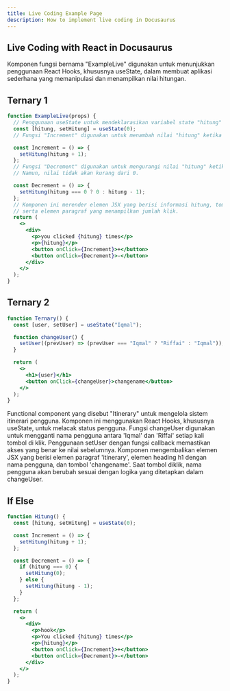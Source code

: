 ```yaml
---
title: Live Coding Example Page
description: How to implement live coding in Docusaurus
---
```


## Live Coding with React in Docusaurus

Komponen fungsi bernama "ExampleLive" digunakan untuk menunjukkan penggunaan React Hooks, khususnya useState, dalam membuat aplikasi sederhana yang memanipulasi dan menampilkan nilai hitungan.

## Ternary 1

```jsx live
function ExampleLive(props) {
  // Penggunaan useState untuk mendeklarasikan variabel state "hitung" dengan nilai awal 0.
  const [hitung, setHitung] = useState(0);
  // Fungsi "Increment" digunakan untuk menambah nilai "hitung" ketika tombol "+" diklik.

  const Increment = () => {
    setHitung(hitung + 1);
  };
  // Fungsi "Decrement" digunakan untuk mengurangi nilai "hitung" ketika tombol "-" diklik.
  // Namun, nilai tidak akan kurang dari 0.

  const Decrement = () => {
    setHitung(hitung === 0 ? 0 : hitung - 1);
  };
  // Komponen ini merender elemen JSX yang berisi informasi hitung, tombol untuk menambah dan mengurangi nilai,
  // serta elemen paragraf yang menampilkan jumlah klik.
  return (
    <>
      <div>
        <p>you clicked {hitung} times</p>
        <p>{hitung}</p>
        <button onClick={Increment}>+</button>
        <button onClick={Decrement}>-</button>
      </div>
    </>
  );
}
```

## Ternary 2

```jsx live
function Ternary() {
  const [user, setUser] = useState("Iqmal");

  function changeUser() {
    setUser((prevUser) => (prevUser === "Iqmal" ? "Riffai" : "Iqmal"));
  }

  return (
    <>
      <h1>{user}</h1>
      <button onClick={changeUser}>changename</button>
    </>
  );
}
```

Functional component yang disebut "Itinerary" untuk mengelola sistem itinerari pengguna.
Komponen ini menggunakan React Hooks, khususnya useState, untuk melacak status pengguna.
Fungsi changeUser digunakan untuk mengganti nama pengguna antara 'Iqmal' dan 'Riffai' setiap kali tombol di klik.
Penggunaan setUser dengan fungsi callback memastikan akses yang benar ke nilai sebelumnya.
Komponen mengembalikan elemen JSX yang berisi elemen paragraf 'itinerary', elemen heading h1 dengan nama pengguna, dan tombol 'changename'.
Saat tombol diklik, nama pengguna akan berubah sesuai dengan logika yang ditetapkan dalam changeUser.

## If Else

```jsx live
function Hitung() {
  const [hitung, setHitung] = useState(0);

  const Increment = () => {
    setHitung(hitung + 1);
  };

  const Decrement = () => {
    if (hitung === 0) {
      setHitung(0);
    } else {
      setHitung(hitung - 1);
    }
  };

  return (
    <>
      <div>
        <p>hook</p>
        <p>You clicked {hitung} times</p>
        <p>{hitung}</p>
        <button onClick={Increment}>+</button>
        <button onClick={Decrement}>-</button>
      </div>
    </>
  );
}
```

<!-- <iframe  style={{ height: "300px", width: "100%" }} scrolling="no" title="Untitled" src="https://codepen.io/iqmalr/embed/abMQaGX?default-tab=html%2Cresult" frameborder="no" loading="lazy" allowtransparency="true" allowfullscreen="true">
  See the Pen <a href="https://codepen.io/iqmalr/pen/abMQaGX">
  Untitled</a> by iqmalr (<a href="https://codepen.io/iqmalr">@iqmalr</a>)
  on <a href="https://codepen.io">CodePen</a>.
</iframe> -->
